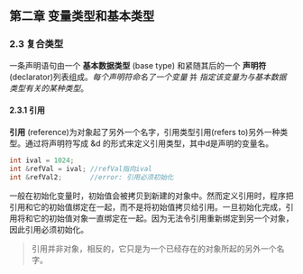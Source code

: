 ## 第二章 变量类型和基本类型
### 2.3 复合类型
一条声明语句由一个 **基本数据类型** (base type) 和紧随其后的一个 **声明符** (declarator)列表组成。*每个声明符命名了一个变量* 并 *指定该变量为与基本数据类型有关的某种类型*。
#### 2.3.1 引用
**引用** (reference)为对象起了另外一个名字，引用类型引用(refers to)另外一种类型。通过将声明符写成 &d 的形式来定义引用类型，其中d是声明的变量名。
```C++
int ival = 1024;    
int &refVal = ival; //refVal指向ival
int &refVal2;       //error: 引用必须初始化
```
一般在初始化变量时，初始值会被拷贝到新建的对象中。然而定义引用时，程序把引用和它的初始值绑定在一起，而不是将初始值拷贝给引用。一旦初始化完成，引用将和它的初始值对象一直绑定在一起。因为无法令引用重新绑定到另一个对象，因此引用必须初始化。
> 引用并非对象，相反的，它只是为一个已经存在的对象所起的另外一个名字。
